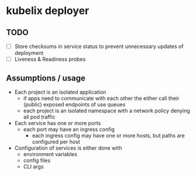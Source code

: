 # kubelix deployer

## TODO

- [ ] Store checksums in service status to prevent unnecessary updates of deployment
- [ ] Liveness & Readiness probes

## Assumptions / usage

- Each project is an isolated application
    - if apps need to communicate with each other the either call their (public) exposed endpoints of use queues
    - each project is an isolated namespace with a network policy denying all pod traffic
- Each service has one or more ports
    - each port may have an ingress config
        - each ingress config may have one or more hosts, but paths are configured per host
- Configuration of services is either done with
    - environment variables
    - config files
    - CLI args

